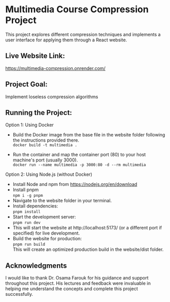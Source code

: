 # Multimedia Course Compression Project

This project explores different compression techniques and implements a user interface for applying them through a React website.

## Live Website Link:
https://multimedia-compression.onrender.com/

## Project Goal:

Implement loseless compression algorithms

## Running the Project:

Option 1: Using Docker

- Build the Docker image from the base file in the website folder following the instructions provided there.  
`
docker build -t multimedia .
`

- Run the container and map the container port (80) to your host machine's port (usually 3000).  
`
docker run --name multimedia -p 3000:80 -d --rm multimedia
`

Option 2: Using Node.js (without Docker)

- Install Node and npm from https://nodejs.org/en/download
- Install pnpm  
`
npm i -g pnpm
`
- Navigate to the website folder in your terminal.
- Install dependencies:  
`
pnpm install
`
- Start the development server:  
`
pnpm run dev
`
- This will start the website at http://localhost:5173/ (or a different port if specified) for live development.
- Build the website for production:  
`
pnpm run build
`  
This will create an optimized production build in the website/dist folder.


## Acknowledgments

I would like to thank Dr. Osama Farouk for his guidance and support throughout this project. His lectures and feedback were invaluable in helping me understand the concepts and complete this project successfully.